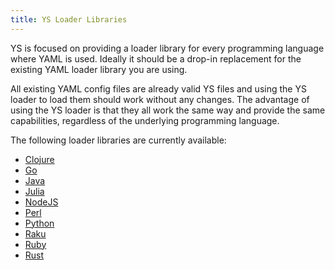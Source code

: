 ```yaml
---
title: YS Loader Libraries
---
```


YS is focused on providing a loader library for every programming language
where YAML is used.
Ideally it should be a drop-in replacement for the existing YAML loader library
you are using.

All existing YAML config files are already valid YS files and using the YS
loader to load them should work without any changes.
The advantage of using the YS loader is that they all work the same way and
provide the same capabilities, regardless of the underlying programming
language.

The following loader libraries are currently available:

* [Clojure](https://clojars.org/org.yamlscript/clj-yamlscript)
* [Go](https://github.com/yaml/yamlscript-go)
* [Java](https://clojars.org/org.yamlscript/yamlscript)
* [Julia](https://juliahub.com/ui/Packages/General/YAMLScript)
* [NodeJS](https://www.npmjs.com/package/@yaml/yamlscript)
* [Perl](https://metacpan.org/dist/YAMLScript/view/lib/YAMLScript.pod)
* [Python](https://pypi.org/project/yamlscript/)
* [Raku](https://raku.land/zef:ingy/YAMLScript)
* [Ruby](https://rubygems.org/search?query=yamlscript)
* [Rust](https://crates.io/crates/yamlscript)
